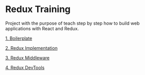 # Redux Training

Project with the purpose of teach step by step how to build web applications with React and Redux.

[1. Boilerplate](1-Boilerplate)

[2. Redux Implementation](2-ReduxImplementation)

[3. Redux Middleware](2-ReduxMiddleware)

[4. Redux DevTools](2-ReduxDevTools)
